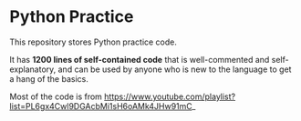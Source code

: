 # Python Practice

This repository stores Python practice code.

It has <b>1200 lines of self-contained code</b> that is well-commented and self-explanatory, and can be used by anyone who is new to the language to get a hang of the basics.

Most of the code is from https://www.youtube.com/playlist?list=PL6gx4Cwl9DGAcbMi1sH6oAMk4JHw91mC_

